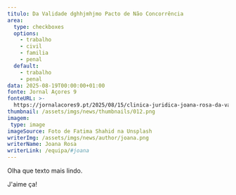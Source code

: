 ```yaml
---
titulo: Da Validade dghhjmhjmo Pacto de Não Concorrência
area:
  type: checkboxes
  options:
    - trabalho
    - civil
    - familia
    - penal
  default:
    - trabalho
    - penal
data: 2025-08-19T00:00:00+01:00
fonte: Jornal Açores 9
fonteURL: >-
  https://jornalacores9.pt/2025/08/15/clinica-juridica-joana-rosa-da-validade-do-pacto-de-nao-concorrencia/
thumbnail: /assets/imgs/news/thumbnails/012.png
imagem:
 type: image
imageSource: Foto de Fatima Shahid na Unsplash
writerImg: /assets/imgs/news/author/joana.png
writerName: Joana Rosa
writerLink: /equipa/#joana
---
```

Olha que texto mais lindo.

J'aime ça!
